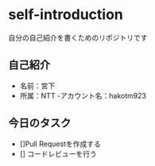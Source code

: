 # self-introduction
自分の自己紹介を書くためのリポジトリです
## 自己紹介
- 名前：宮下
- 所属：NTT
-アカウント名：hakotm923

## 今日のタスク
- []Pull Requestを作成する
- [] コードレビューを行う
